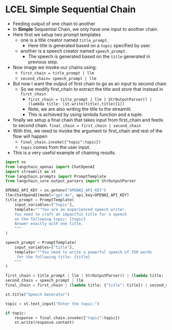 # LCEL Simple Sequential Chain
- Feeding output of one chain to another
- In **Simple** Sequential Chain, we only have one input to another chain.
- Here first we setup two prompt templates
    - one is a title creator named `title_prompt`. 
        - Here title is generated based on a `topic` specified by user.
    - another is a speech creator named `speech_prompt`. 
        - The speech is generated based on the `title` generated in previous step.
- Now image we invoke our chains using: 
    - `first_chain = title_prompt | llm`
    - `second_chain= speech_prompt | llm`
- But now I want the output of first chain to go as an input to second chain
    - So we modify first_chain to extract the title and store that instead in `first_chain`
        - `first_chain = title_prompt | llm | StrOutputParser() | (lambda title: (st.write(title),title)[1])`
        - Note, we are also writing the title to the streamlit.
        - This is achieved by using lambda function and a tuple.
- finally we setup a final chain that takes input from first_chain and feeds to second chain.
    `final_chain = first_chain | second_chain`
- With this, we need to invoke the argument to first_chain and rest of the flow will happen
    - `final_chain.invoke({"topic":topic})`
    - `topic` comes from the user input.
- This is a very useful example of chaining results.

```python
import os
from langchain_openai import ChatOpenAI
import streamlit as st
from langchain.prompts import PromptTemplate
from langchain_core.output_parsers import StrOutputParser

OPENAI_API_KEY = os.getenv("OPENAI_API_KEY")
llm=ChatOpenAI(model="gpt-4o", api_key=OPENAI_API_KEY)
title_prompt = PromptTemplate(
    input_variables=["topic"],
    template="""You are an experienced speech writer.
    You need to craft an impactful title for a speech 
    on the following topic: {topic}
    Answer exactly with one title.	
    """
)

speech_prompt = PromptTemplate(
    input_variables=["title"],
    template="""You need to write a powerful speech of 350 words
     for the following title: {title}
    """
)

first_chain = title_prompt | llm | StrOutputParser() | (lambda title: (st.write(title),title)[1])
second_chain = speech_prompt | llm
final_chain = first_chain | (lambda title: {"title": title}) | second_chain

st.title("Speech Generator")

topic = st.text_input("Enter the topic:")

if topic:
    response = final_chain.invoke({"topic":topic})
    st.write(response.content)
```